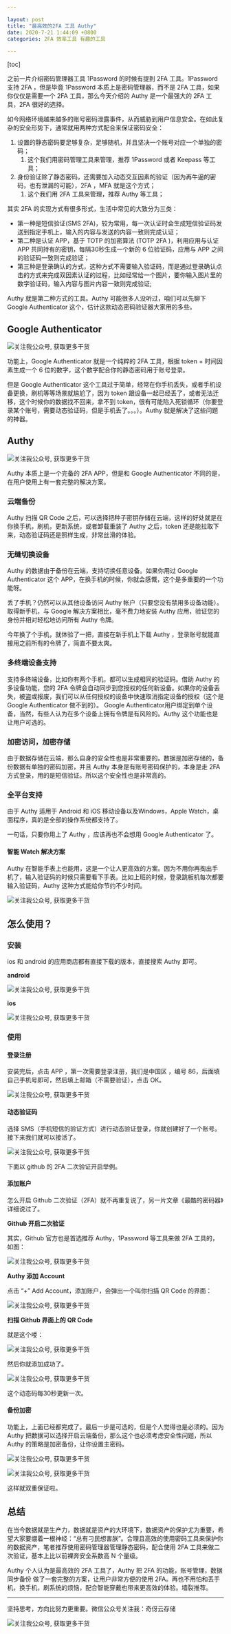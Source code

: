 ```yaml
---

layout: post
title: "最高效的2FA 工具 Authy"
date: 2020-7-21 1:44:09 +0800
categories: 2FA 效率工具 有趣的工具

---
```


[toc]

之前一片介绍密码管理器工具 1Password 的时候有提到 2FA 工具。1Password 支持 2FA ，但是毕竟 1Password 本质上是密码管理器，而不是 2FA 工具，如果你仅仅是需要一个 2FA 工具，那么今天介绍的 Authy 是一个最强大的 2FA 工具，2FA 很好的选择。 

如今网络环境越来越多的账号密码泄露事件，从而威胁到用户信息安全。在如此复杂的安全形势下，通常就用两种方式配合来保证密码安全：

1. 设置的静态密码要足够复杂，足够随机，并且坚决一个账号对应一个单独的密码；
    1. 这个我们用密码管理工具来管理，推荐 1Password 或者 Keepass 等工具；
2. 身份验证除了静态密码，还需要加入动态交互因素的验证（因为再牛逼的密码，也有泄漏的可能），2FA ，MFA 就是这个方式；
    1. 这个我们用 2FA 工具来管理，推荐 Authy 等工具；

其实 2FA 的实现方式有很多形式，生活中常见的大致分为三类：

- 第一种是短信验证(SMS 2FA)，较为常用，每一次认证时会生成短信验证码发送到指定手机上，输入的内容与发送的内容一致则完成认证；
- 第二种是认证 APP，基于 TOTP 的加密算法 (TOTP 2FA )，利用应用与认证 APP 共同持有的密钥，每隔30秒生成一个新的 6 位验证码，应用与 APP 之间的验证码一致则完成验证；
- 第三种是登录确认的方式，这种方式不需要输入验证码，而是通过登录确认点击的方式来完成双因素认证的过程，比如经常给一个图片，要你输入图片里的数字验证码，输入内容与图片内容一致则完成验证;

Authy 就是第二种方式的工具。Authy 可能很多人没听过，咱们可以先聊下 Google Authenticator 这个，估计这款动态密码验证器大家用的多些。

## Google Authenticator

![关注我公众号, 获取更多干货](https://cdn.jsdelivr.net/gh/liqingqiya/liqingqiya.github.io/images/posts/2020-07-21-authy/16039973-F8C5-4C46-9D8C-085A81DF27EC.png)

功能上，Google Authenticator 就是一个纯粹的 2FA 工具，根据 token + 时间因素生成一个 6 位的数字，这个数字配合你的静态密码用于账号登录。

但是 Google Authenticator 这个工具过于简单，经常在你手机丢失，或者手机设备更换，刷机等等场景就尴尬了，因为 token 跟设备一起已经丢了，或者无法迁移，这个时候你的数据找不回来，拿不到 token，很有可能陷入死锁循环（你要登录某个账号，需要动态验证码，但是手机丢了。。。）。Authy 就是解决了这些问题的神器。

## Authy

![关注我公众号, 获取更多干货](https://cdn.jsdelivr.net/gh/liqingqiya/liqingqiya.github.io/images/posts/2020-07-21-authy/E8ADBD1B-8D66-4C9A-9AFB-9D7028E3FFA3.png)

Authy 本质上是一个完备的 2FA APP，但是和 Google Authenticator 不同的是，在用户使用上有一套完整的解决方案。

### 云端备份

Authy 扫描 QR Code 之后，可以选择把种子密钥存储在云端，这样的好处就是在你换手机，刷机，更新系统，或者卸载重装了 Authy 之后，token 还是能拉取下来，动态验证码还是照样生成，非常丝滑的体验。

### 无缝切换设备

Authy 的数据由于备份在云端，支持切换任意设备。如果你用过 Google Authenticator 这个 APP，在换手机的时候，你就会感慨，这个是多重要的一个功能呀。

丢了手机？仍然可以从其他设备访问 Authy 帐户（只要您没有禁用多设备功能）。取得新手机，与 Google 解决方案相比，毫不费力地安装 Authy 应用，验证您的身份并相对轻松地访问所有 Authy 令牌。 

今年换了个手机，就体验了一把，直接在新手机上下载 Authy ，登录账号就能直接用之前所有的令牌了，简直不要太爽。

### 多终端设备支持

支持多终端设备，比如你有两个手机，都可以生成相同的验证码。借助 Authy 的多设备功能，您的 2FA 令牌会自动同步到您授权的任何新设备。如果你的设备丢失，被盗或报废，我们可以从任何授权的设备中快速取消指定设备的授权（这个是 Google Authenticator 做不到的）。 Google Authenticator用户绑定到单个设备，当然，有些人认为在多个设备上拥有令牌是有风险的。Authy 这个功能也是让用户可选的。

### 加密访问，加密存储

由于数据存储在云端，那么自身的安全性也是非常重要的。数据是加密存储的，备份数据有单独的密码加密，并且 Authy 本身是有账号密码保护的，本身是走 2FA 方式登录，用的是短信验证。所以这个安全性也是非常高的。

### 全平台支持

由于 Authy 适用于 Android 和 iOS 移动设备以及Windows，Apple Watch，桌面程序，真的是全部的操作系统都支持了。

一句话，只要你用上了 Authy ，应该再也不会想用 Google Authenticator 了。

#### 智能 Watch 解决方案

Authy 在智能手表上也能用，这是一个让人更高效的方案。因为不用你再掏出手机了，输入验证码的时候只需要看下手表。比如上班的时候，登录跳板机每次都要输入验证码，Authy 这种方式能给你节约不少时间。

![关注我公众号, 获取更多干货](https://cdn.jsdelivr.net/gh/liqingqiya/liqingqiya.github.io/images/posts/2020-07-21-authy/3BBA22C9-2A27-490D-B9FF-AE73AEB946C8.png)

## 怎么使用？

### 安装

ios 和 android 的应用商店都有直接下载的版本，直接搜索 Authy 即可。

**android**

![关注我公众号, 获取更多干货](https://cdn.jsdelivr.net/gh/liqingqiya/liqingqiya.github.io/images/posts/2020-07-21-authy/42E934D6-5178-4748-B05D-616FD328B11C.png)

**ios**

![关注我公众号, 获取更多干货](https://cdn.jsdelivr.net/gh/liqingqiya/liqingqiya.github.io/images/posts/2020-07-21-authy/5E62B5D8-294E-47F8-8623-833C26CD3682.png)

### 使用

#### 登录注册

安装完后，点击 APP ，第一次需要登录注册，我们是中国区 ，编号 86，后面填自己手机号即可，然后填上邮箱（不需要验证），点击 OK。

![关注我公众号, 获取更多干货](https://cdn.jsdelivr.net/gh/liqingqiya/liqingqiya.github.io/images/posts/2020-07-21-authy/29AF42EA-C603-43BD-923C-0819CB0F4153.png)

#### 动态验证码

选择 SMS（手机短信的验证方式）进行动态验证登录，你就创建好了一个账号。接下来我们就可以接活了。

![关注我公众号, 获取更多干货](https://cdn.jsdelivr.net/gh/liqingqiya/liqingqiya.github.io/images/posts/2020-07-21-authy/540812E5-27DD-4187-9384-E9737DF27E55.png)

下面以 github 的 2FA 二次验证开启举例。

#### 添加账户

怎么开启 Github 二次验证（2FA）就不再重复说了，另一片文章《最酷的密码器》详细说过了。

**Github 开启二次验证**

其实，Github 官方也是首选推荐 Authy，1Password 等工具来做 2FA 工具的，如图：

![关注我公众号, 获取更多干货](https://cdn.jsdelivr.net/gh/liqingqiya/liqingqiya.github.io/images/posts/2020-07-21-authy/E59B9DBC-E5B6-428C-BE82-55B09D7CF978.png)

**Authy 添加 Account**

点击 “+” Add Account，添加账户，会弹出一个叫你扫描 QR Code 的界面：

![关注我公众号, 获取更多干货](https://cdn.jsdelivr.net/gh/liqingqiya/liqingqiya.github.io/images/posts/2020-07-21-authy/29A3D6A9-1023-4345-95B7-4A40C0A7E7EA.png)

**扫描 Github 界面上的 QR Code**

就是这个喽：

![关注我公众号, 获取更多干货](https://cdn.jsdelivr.net/gh/liqingqiya/liqingqiya.github.io/images/posts/2020-07-21-authy/5F976BA9-E2EB-40A3-BDF4-719D6C9D3010.png)

然后你就添加成功了。

![关注我公众号, 获取更多干货](https://cdn.jsdelivr.net/gh/liqingqiya/liqingqiya.github.io/images/posts/2020-07-21-authy/0E9E99C9-A6C4-4320-9D14-62FD4C2642DE.png)

这个动态码每30秒更新一次。

#### 备份加密

功能上，上面已经都完成了。最后一步是可选的，但是个人觉得也是必须的。因为 Authy 把数据可以选择开启云端备份，那么这个也必须考虑安全性问题，所以 Authy 的策略是加密备份，让你设置主密码。

![关注我公众号, 获取更多干货](https://cdn.jsdelivr.net/gh/liqingqiya/liqingqiya.github.io/images/posts/2020-07-21-authy/FAEEDA24-5E0D-46BD-8D1A-7335259D88EA.png)

![关注我公众号, 获取更多干货](https://cdn.jsdelivr.net/gh/liqingqiya/liqingqiya.github.io/images/posts/2020-07-21-authy/64B11D0E-21CA-4BC0-BAB8-C671383A8BB3.png)

这样就双重保证啦。


## 总结


在当今数据就是生产力，数据就是资产的大环境下，数据资产的保护尤为重要，希望大家要绷着一根神经：“总有刁民想害朕”。合理且高效的使用密码工具来保护你的数据资产，笔者推荐使用密码管理器管理静态密码，配合使用 2FA 工具来做二次验证，基本上比以前裸奔安全系数高 N 个量级。

Authy 个人认为是最高效的 2FA 工具了，Authy 把 2FA 的功能，账号管理，数据同步备份 做了一套完整的方案，让用户非常方便的使用 2FA。再也不用怕和丢手机，换手机，刷系统的烦恼，配合智能穿戴也带来更高效的体验。墙裂推荐。

---
坚持思考，方向比努力更重要。微信公众号关注我：奇伢云存储

![关注我公众号, 获取更多干货](https://cdn.jsdelivr.net/gh/liqingqiya/liqingqiya.github.io/images/wechat_public_no.png)



